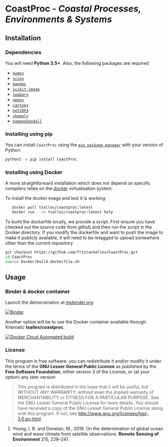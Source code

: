 # CoastProc - _Coastal Processes, Environments & Systems_

## Installation

### Dependencies

You will need **Python 3.5+**.
Also, the following packages are required:

 - [`numpy`](http://numpy.org)
 - [`scipy`](https://scipy.org)
 - [`pandas`](https://pandas.pydata.org/)
 - [`scikit-image`](https://scikit-image.org/)
 - [`seaborn`](https://seaborn.pydata.org)
 - [`geopy`](https://pypi.org/project/geopy/)
 - [`cartopy`](https://scitools.org.uk/cartopy/docs/latest/)
 - [`netCDF4`](https://pypi.org/project/netCDF4/)
 - [`shapely`](https://pypi.org/project/Shapely/)
 - [`pymannkendall`](https://pypi.org/project/pymannkendall/)

### Installing using pip

You can install `CoastProc` using the
[`pip package manager`](https://pypi.org/project/pip/) with your version of Python:

```bash
python3 -m pip install CoastProc
```

### Installing using Docker

A more straightforward installation which does not depend on specific compilers relies on the [docker](http://www.docker.com) virtualisation system.

To install the docker image and test it is working:

```bash
   docker pull tsalles/coastproc:latest
   docker run --rm tsalles/coastproc:latest help
```

To build the dockerfile locally, we provide a script. First ensure you have checked out the source code from github and then run the script in the Docker directory. If you modify the dockerfile and want to push the image to make it publicly available, it will need to be retagged to upload somewhere other than the current repository.

```bash
git checkout https://github.com/TristanSalles/CoastProc.git
cd CoastProc
source Docker/build-dockerfile.sh
```

## Usage

### Binder & docker container

Launch the demonstration at [mybinder.org](https://mybinder.org/v2/gh/TristanSalles/CoastProc/binder?filepath=Notebooks%2F0-StartHere.ipynb)

[![Binder](https://mybinder.org/badge_logo.svg)](https://mybinder.org/v2/gh/TristanSalles/CoastProc/binder?filepath=Notebooks%2F0-StartHere.ipynb)

Another option will be to use the Docker container available through Kitematic **tsalles/coastproc**.

[![Docker Cloud Automated build](https://img.shields.io/docker/automated/tsalles/coastproc)](https://hub.docker.com/r/tsalles/coastproc)

### License

This program is free software: you can redistribute it and/or modify it under the terms of the **GNU Lesser General Public License** as published by the **Free Software Foundation**, either version 3 of the License, or (at your option) any later version.

  > This program is distributed in the hope that it will be useful, but WITHOUT ANY WARRANTY; without even the implied warranty of MERCHANTABILITY or FITNESS FOR A PARTICULAR PURPOSE.  See the GNU Lesser General Public License for more details.
  You should have received a copy of the GNU Lesser General Public License along with this program.  If not, see http://www.gnu.org/licenses/lgpl-3.0.en.html.


  1. Young, I. R. and Donelan, M., 2018. On the determination of global ocean wind and wave climate from satellite observations. **Remote Sensing of Environment** 215, 228–241.
